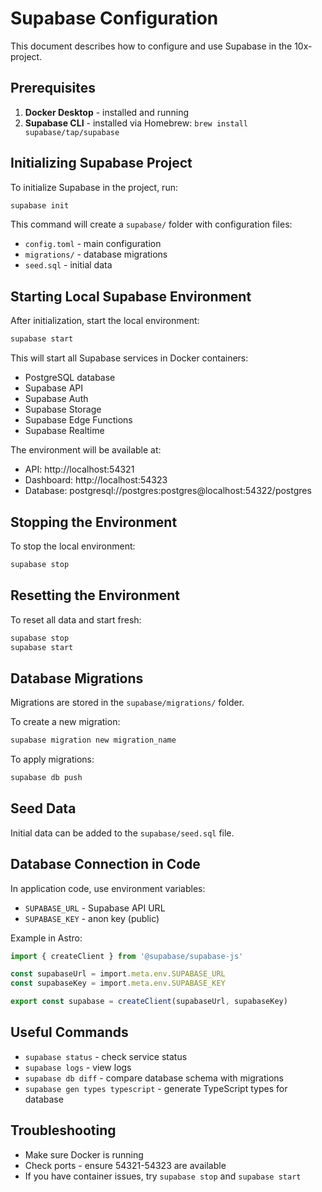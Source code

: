 # Supabase Configuration

This document describes how to configure and use Supabase in the 10x-project.

## Prerequisites

1. **Docker Desktop** - installed and running
2. **Supabase CLI** - installed via Homebrew: `brew install supabase/tap/supabase`

## Initializing Supabase Project

To initialize Supabase in the project, run:

```bash
supabase init
```

This command will create a `supabase/` folder with configuration files:
- `config.toml` - main configuration
- `migrations/` - database migrations
- `seed.sql` - initial data

## Starting Local Supabase Environment

After initialization, start the local environment:

```bash
supabase start
```

This will start all Supabase services in Docker containers:
- PostgreSQL database
- Supabase API
- Supabase Auth
- Supabase Storage
- Supabase Edge Functions
- Supabase Realtime

The environment will be available at:
- API: http://localhost:54321
- Dashboard: http://localhost:54323
- Database: postgresql://postgres:postgres@localhost:54322/postgres

## Stopping the Environment

To stop the local environment:

```bash
supabase stop
```

## Resetting the Environment

To reset all data and start fresh:

```bash
supabase stop
supabase start
```

## Database Migrations

Migrations are stored in the `supabase/migrations/` folder.

To create a new migration:

```bash
supabase migration new migration_name
```

To apply migrations:

```bash
supabase db push
```

## Seed Data

Initial data can be added to the `supabase/seed.sql` file.

## Database Connection in Code

In application code, use environment variables:
- `SUPABASE_URL` - Supabase API URL
- `SUPABASE_KEY` - anon key (public)

Example in Astro:

```ts
import { createClient } from '@supabase/supabase-js'

const supabaseUrl = import.meta.env.SUPABASE_URL
const supabaseKey = import.meta.env.SUPABASE_KEY

export const supabase = createClient(supabaseUrl, supabaseKey)
```

## Useful Commands

- `supabase status` - check service status
- `supabase logs` - view logs
- `supabase db diff` - compare database schema with migrations
- `supabase gen types typescript` - generate TypeScript types for database

## Troubleshooting

- Make sure Docker is running
- Check ports - ensure 54321-54323 are available
- If you have container issues, try `supabase stop` and `supabase start`